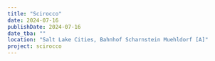 ```yaml
---
title: "Scirocco"
date: 2024-07-16
publishDate: 2024-07-16
date_tba: ""
location: "Salt Lake Cities, Bahnhof Scharnstein Muehldorf [A]"
project: scirocco
---
```

